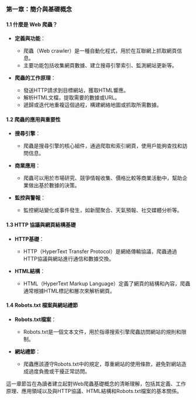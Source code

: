 ### 第一章：簡介與基礎概念

#### 1.1 什麼是 Web 爬蟲？
- **定義與功能**：
  - 爬蟲（Web crawler）是一種自動化程式，用於在互聯網上抓取網頁信息。
  - 主要功能包括收集網頁數據、建立搜尋引擎索引、監測網站更新等。

- **爬蟲的工作原理**：
  - 發送HTTP請求到目標網站，獲取HTML響應。
  - 解析HTML文檔，提取需要的數據或URL。
  - 遞歸或迭代地重複這個過程，構建網絡地圖或抓取所需數據。

#### 1.2 爬蟲的應用與重要性
- **搜尋引擎**：
  - 爬蟲是搜尋引擎的核心組件，通過爬取和索引網頁，使用戶能夠查找和訪問信息。

- **商業應用**：
  - 爬蟲可以用於市場研究、競爭情報收集、價格比較等商業活動中，幫助企業做出基於數據的決策。

- **監控與警報**：
  - 監控網站變化或事件發生，如新聞聚合、天氣預報、社交媒體分析等。

#### 1.3 HTTP 協議與網頁結構基礎
- **HTTP基礎**：
  - HTTP（HyperText Transfer Protocol）是網絡傳輸協議，爬蟲通過HTTP協議與網站進行通信和數據交換。

- **HTML結構**：
  - HTML（HyperText Markup Language）定義了網頁的結構和內容，爬蟲通常根據HTML標記和層次來解析網頁。

#### 1.4 Robots.txt 檔案與網站禮節
- **Robots.txt檔案**：
  - Robots.txt是一個文本文件，用於指導搜索引擎爬蟲訪問網站的規則和限制。

- **網站禮節**：
  - 爬蟲應該遵守Robots.txt中的規定，尊重網站的使用條款，避免對網站造成過度負擔或干擾正常訪問。

這一章節旨在為讀者建立起對Web爬蟲基礎概念的清晰理解，包括其定義、工作原理、應用領域以及與HTTP協議、HTML結構和Robots.txt檔案的基本關係。